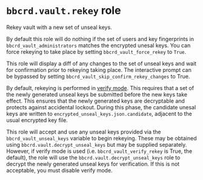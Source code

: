 `bbcrd.vault.rekey` role
========================

Rekey vault with a new set of unseal keys.

By default this role will do nothing if the set of users and key fingerprints
in `bbcrd_vault_administrators` matches the encrypted unesal keys. You can
force rekeying to take place by setting `bbcrd_vault_force_rekey` to `True`.

This role will display a diff of any changes to the set of unseal keys and wait
for confirmation prior to rekeying taking place. The interactive prompt can be
bypassed by setting `bbcrd_vault_skip_confirm_rekey_changes` to True.

By default, rekeying is performed in [verify
mode](https://developer.hashicorp.com/vault/api-docs/system/rekey#read-rekey-verification-progress).
This requires that a set of the newly generated unseal keys be submitted before
the new keys take effect. This ensures that the newly generated keys are
decryptable and protects against accidental lockout. During this phase, the
candidate unesal keys are written to `encrypted_unseal_keys.json.candidate`,
adjacent to the usual encrypted key file.

This role will accept and use any unseal keys provided via the
`bbcrd_vault_unseal_keys` variable to begin rekeying. These may be obtained
using `bbcrd.vault.decrypt_unseal_keys` but may be supplied separately.
However, if verify mode is used (i.e. `bbcrd_vault_verify_rekey` is True, the
default), the role will use the `bbcrd.vault.decrypt_unseal_keys` role
to decrypt the newly generated unseal keys for verification. If this is not
acceptable, you must disable verify mode.
